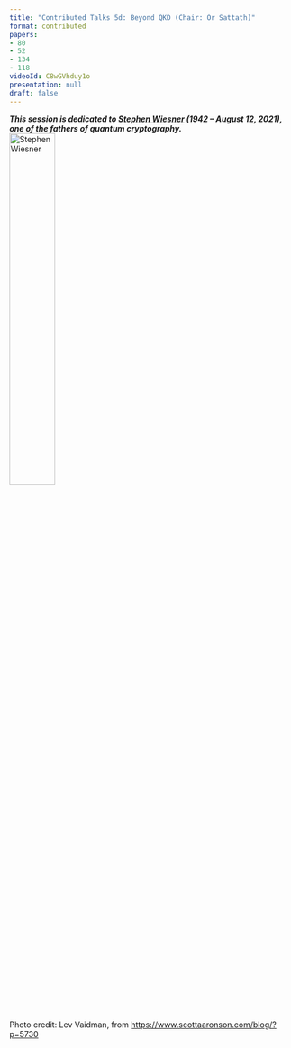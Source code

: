 ```yaml
---
title: "Contributed Talks 5d: Beyond QKD (Chair: Or Sattath)"
format: contributed
papers:
- 80
- 52
- 134
- 118
videoId: C8wGVhduy1o
presentation: null
draft: false
---
```


***This session is dedicated to [Stephen Wiesner](https://en.wikipedia.org/wiki/Stephen_Wiesner) (1942 – August 12, 2021), one of the fathers of quantum cryptography.***
<img src="/images/wiesner-sm.jpg" alt="Stephen Wiesner" title="Stephen Wiesner" style="width:40%;height:auto;" />

Photo credit: Lev Vaidman, from https://www.scottaaronson.com/blog/?p=5730
